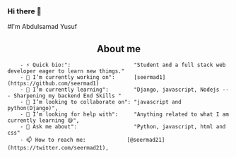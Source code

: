 ### Hi there 👋


#I'm Abdulsamad Yusuf

<h2 align="center">About me</h2>


		- ⚡ Quick bio:":                    "Student and a full stack web developer eager to learn new thimgs."
		- 🔭 I’m currently working on":      [seermad1](https://github.com/seermad1)
		- 🌱 I’m currently learning":        "Django, javascript, Nodejs --- Sharpening my backend End Skills "
		- 👯 I’m looking to collaborate on": "javascript and python(Django)",
		- 🤔 I’m looking for help with":     "Anything related to what I am currently learning 😅",
		- 💬 Ask me about":                  "Python, javascript, html and css"
		- 📫 How to reach me:             [@seermad21](https://twitter.com/seermad21),

